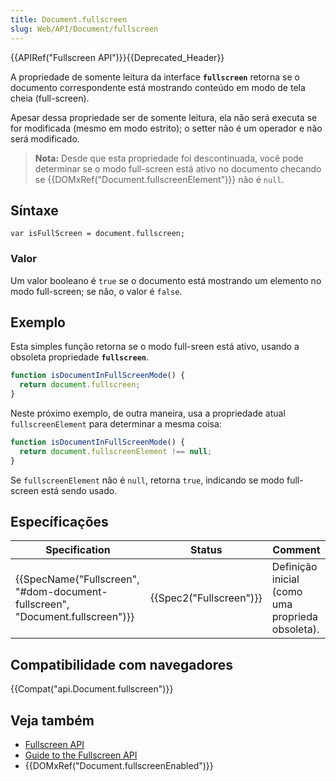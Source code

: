```yaml
---
title: Document.fullscreen
slug: Web/API/Document/fullscreen
---
```

{{APIRef("Fullscreen API")}}{{Deprecated_Header}}

A propriedade de somente leitura da interface **`fullscreen`** retorna se o documento correspondente está mostrando conteúdo em modo de tela cheia (full-screen).

Apesar dessa propriedade ser de somente leitura, ela não será executa se for modificada (mesmo em modo estrito); o setter não é um operador e não será modificado.

> **Nota:** Desde que esta propriedade foi descontinuada, você pode determinar se o modo full-screen está ativo no documento checando se {{DOMxRef("Document.fullscreenElement")}} não é `null`.

## Síntaxe

```
var isFullScreen = document.fullscreen;
```

### Valor

Um valor booleano é `true` se o documento está mostrando um elemento no modo full-screen; se não, o valor é `false`.

## Exemplo

Esta simples função retorna se o modo full-sreen está ativo, usando a obsoleta propriedade **`fullscreen`**.

```js
function isDocumentInFullScreenMode() {
  return document.fullscreen;
}
```

Neste próximo exemplo, de outra maneira, usa a propriedade atual `fullscreenElement` para determinar a mesma coisa:

```js
function isDocumentInFullScreenMode() {
  return document.fullscreenElement !== null;
}
```

Se `fullscreenElement` não é `null`, retorna `true`, indicando se modo full-screen está sendo usado.

## Específicações

| Specification                                                                                            | Status                           | Comment                                          |
| -------------------------------------------------------------------------------------------------------- | -------------------------------- | ------------------------------------------------ |
| {{SpecName("Fullscreen", "#dom-document-fullscreen", "Document.fullscreen")}} | {{Spec2("Fullscreen")}} | Definição inicial (como uma proprieda obsoleta). |

## Compatibilidade com navegadores

{{Compat("api.Document.fullscreen")}}

## Veja também

- [Fullscreen API](/pt-BR/docs/Web/API/Fullscreen_API)
- [Guide to the Fullscreen API](/pt-BR/docs/Web/API/Fullscreen_API/Guide)
- {{DOMxRef("Document.fullscreenEnabled")}}

